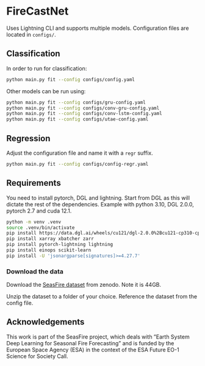
# FireCastNet

Uses Lightning CLI and supports multiple models. Configuration files are located in `configs/`.

## Classification

In order to run for classification:

```bash
python main.py fit --config configs/config.yaml
```

Other models can be run using:

```bash
python main.py fit --config configs/gru-config.yaml
python main.py fit --config configs/conv-gru-config.yaml
python main.py fit --config configs/conv-lstm-config.yaml
python main.py fit --config configs/utae-config.yaml
```

## Regression

Adjust the configuration file and name it with a `regr` suffix.

```bash
python main.py fit --config configs/config-regr.yaml
```

## Requirements

You need to install pytorch, DGL and lightning. Start from DGL as this will dictate the rest of the dependencies.
Example with python 3.10, DGL 2.0.0, pytorch 2.7 and cuda 12.1.

```bash
python -m venv .venv 
source .venv/bin/activate
pip install https://data.dgl.ai/wheels/cu121/dgl-2.0.0%2Bcu121-cp310-cp310-manylinux1_x86_64.whl
pip install xarray xbatcher zarr
pip install pytorch-lightning lightning
pip install einops scikit-learn
pip install -U 'jsonargparse[signatures]>=4.27.7'
```

### Download the data

Download the [SeasFire dataset](https://zenodo.org/record/8055879) from zenodo. Note it is 44GB.

Unzip the dataset to a folder of your choice. Reference the dataset from the config file.

## Acknowledgements

This work is part of the SeasFire project, which deals with
”Earth System Deep Learning for Seasonal Fire Forecasting”
and is funded by the European Space Agency (ESA) in the
context of the ESA Future EO-1 Science for Society Call.

